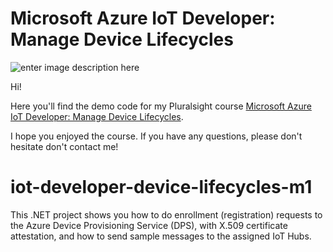 # Microsoft Azure IoT Developer: Manage Device Lifecycles

![enter image description here](https://www.pluralsight.com/content/dam/pluralsight/newsroom/brand-assets/logos/pluralsight-logo-vrt-color-2.png)  

Hi!

Here you'll find the demo code for my Pluralsight course [Microsoft Azure IoT Developer: Manage Device Lifecycles](https://www.pluralsight.com/authors/jurgen-kevelaers).

I hope you enjoyed the course. If you have any questions, please don't hesitate don't contact me!

# iot-developer-device-lifecycles-m1

This .NET project shows you how to do enrollment (registration) requests to the Azure Device Provisioning Service (DPS), with X.509 certificate attestation, and how to send sample messages to the assigned IoT Hubs.
